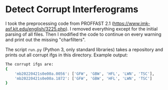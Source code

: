 # Detect Corrupt Interferograms

I took the preprocessing code from PROFFAST 2.1 (https://www.imk-asf.kit.edu/english/3225.php). I removed everything except for the initial parsing of all files. Then I modified the code to continue on every warning and print out the missing "charfilters".

The script `run.py` (Python 3, only standard libraries) takes a repository and prints out all corrupt ifgs in this directory. Example output:

```bash
The corrupt ifgs are:
{
    'mb20220421s0e00a.0056': ['GFW', 'GBW', 'HFL', 'LWN', 'TSC'],
    'mb20220421s0e00a.1872': ['GFW', 'GBW', 'HFL', 'LWN', 'TSC']
}
```
